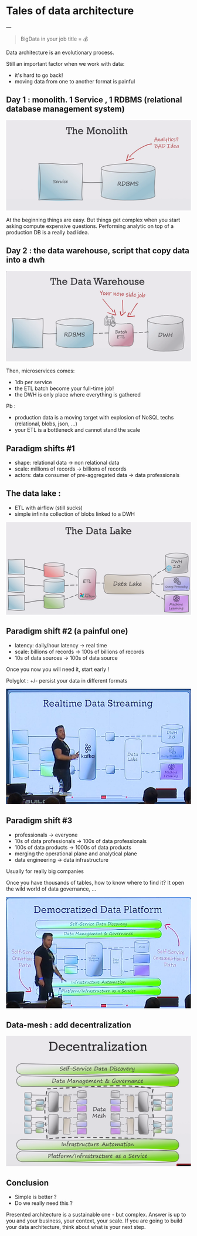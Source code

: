 # Tales of data architecture
—

> BigData in your job title = 💰

Data architecture is an evolutionary process.

Still an important factor when we work with data: 
- it's hard to go back!
- moving data from one to another format is painful

## Day 1 : monolith. 1 Service , 1 RDBMS (relational database management system)

![](files/datamonolith.png)

At the beginning things are easy.
But things get complex when you start asking compute expensive questions. 
Performing analytic on top of a production DB is a really bad idea.

## Day 2 : the data warehouse, script that copy data into a dwh

![](files/datawarehouse.png)

Then, microservices comes:
- 1db per service
- the ETL batch become your full-time job!
- the DWH is only place where everything is gathered

Pb : 
- production data is a moving target with explosion of NoSQL techs (relational, blobs, json, ...)
- your ETL is a bottleneck and cannot stand the scale

## Paradigm shifts #1
- shape: relational data -> non relational data
- scale: millions of records -> billions of records
- actors: data consumer of pre-aggregated data -> data professionals

## The data lake :
- ETL with airflow (still sucks)
- simple infinite collection of blobs linked to a DWH

![](files/datalake.png)

## Paradigm shift #2 (a painful one)
- latency: daily/hour latency -> real time
- scale: billions of records -> 100s of billions of records
- 10s of data sources -> 100s of data source

Once you now you will need it, start early !

Polyglot : +/- persist your data in different formats

![](files/data-realtime.png)

## Paradigm shift #3
- professionals -> everyone
- 10s of data professionals -> 100s of data professionals
- 100s of data products -> 1000s of data products
- merging the operational plane and analytical plane
- data engineering -> data infrastructure

Usually for really big companies

Once you have thousands of tables, how to know where to find it? It open the wild world of data governance, …

![](files/data-plateform.png)

## Data-mesh : add decentralization

![](files/datamesh.png)

## Conclusion 

- Simple is better ?
- Do we really need this ?

Presented architecture is a sustainable one - but complex. Answer is up to you and your business, your context, your scale.
If you are going to build your data architecture, think about what is your next step.